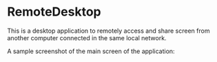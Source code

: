 # RemoteDesktop

This is a desktop application to remotely access and share screen from another computer connected in the same local network.

A sample screenshot of the main screen of the application:
